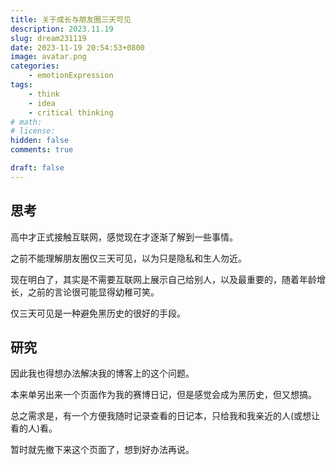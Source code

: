 ```yaml
---
title: 关于成长与朋友圈三天可见
description: 2023.11.19
slug: dream231119
date: 2023-11-19 20:54:53+0800
image: avatar.png
categories:
    - emotionExpression
tags:
    - think
    - idea
    - critical thinking
# math: 
# license: 
hidden: false
comments: true

draft: false
---
```


## 思考

高中才正式接触互联网，感觉现在才逐渐了解到一些事情。

之前不能理解朋友圈仅三天可见，以为只是隐私和生人勿近。

现在明白了，其实是不需要互联网上展示自己给别人，以及最重要的，随着年龄增长，之前的言论很可能显得幼稚可笑。

仅三天可见是一种避免黑历史的很好的手段。

## 研究

因此我也得想办法解决我的博客上的这个问题。

本来单另出来一个页面作为我的赛博日记，但是感觉会成为黑历史，但又想搞。

总之需求是，有一个方便我随时记录查看的日记本，只给我和我亲近的人(或想让看的人)看。

暂时就先撤下来这个页面了，想到好办法再说。
